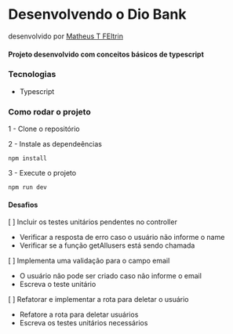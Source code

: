 # Desenvolvendo o Dio Bank
desenvolvido por [Matheus T FEltrin](https://github.com/theusfeltrin)

#### Projeto desenvolvido com conceitos básicos de typescript

### Tecnologias
- Typescript

### Como rodar o projeto

1 - Clone o repositório

2 - Instale as dependeências
    
    npm install

3 - Execute o projeto

    npm run dev

#### Desafios
[ ] Incluir os testes unitários pendentes no controller
  - Verificar a resposta de erro caso o usuário não informe o name
  - Verificar se a função getAllusers está sendo chamada

[ ] Implementa uma validação para o campo email
  - O usuário nâo pode ser criado caso não informe o email
  - Escreva o teste unitário

[ ] Refatorar e implementar a rota para deletar o usuário
  - Refatore a rota para deletar usuários
  - Escreva os testes unitários necessários

